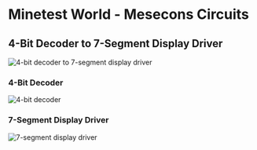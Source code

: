# Minetest World - Mesecons Circuits

## 4-Bit Decoder to 7-Segment Display Driver

![4-bit decoder to 7-segment display driver](https://cloud.githubusercontent.com/assets/51875/23898841/985cc592-0902-11e7-9e37-7de0408eec5c.png)

### 4-Bit Decoder

![4-bit decoder](https://cloud.githubusercontent.com/assets/51875/23898649/b59f193a-0901-11e7-83e4-b1aca3eaf742.png)


### 7-Segment Display Driver

![7-segment display driver](https://cloud.githubusercontent.com/assets/51875/23898751/2d7dc6d6-0902-11e7-8049-68116a41bff5.png)
